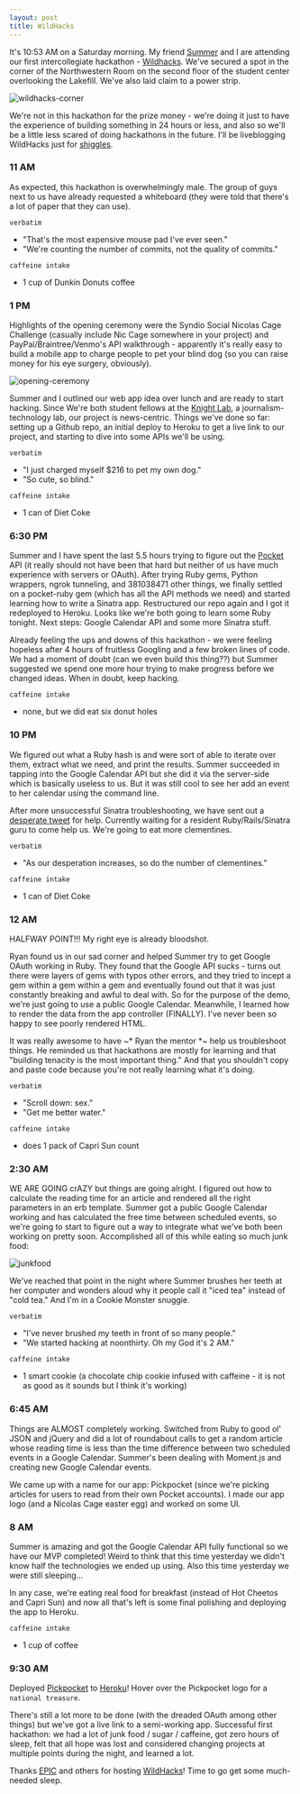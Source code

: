 ```yaml
---
layout: post
title: WildHacks
---
```


It's 10:53 AM on a Saturday morning. My friend [Summer](https://twitter.com/suymilk) and I are attending our first intercollegiate hackathon - [Wildhacks](http://wildhacks.org). We've secured a spot in the corner of the Northwestern Room on the second floor of the student center overlooking the Lakefill. We've also laid claim to a power strip.

![wildhacks-corner](../images/wildhacks-corner.jpg)

We're not in this hackathon for the prize money - we're doing it just to have the experience of building something in 24 hours or less, and also so we'll be a little less scared of doing hackathons in the future. I'll be liveblogging WildHacks just for [shiggles](http://www.urbandictionary.com/define.php?term=shiggles).

### 11 AM
As expected, this hackathon is overwhelmingly male. The group of guys next to us have already requested a whiteboard (they were told that there's a lot of paper that they can use).

`verbatim`

+ "That's the most expensive mouse pad I've ever seen."
+ "We're counting the number of commits, not the quality of commits."

`caffeine intake`

+ 1 cup of Dunkin Donuts coffee

### 1 PM
Highlights of the opening ceremony were the Syndio Social Nicolas Cage Challenge (casually include Nic Cage somewhere in your project) and PayPal/Braintree/Venmo's API walkthrough - apparently it's really easy to build a mobile app to charge people to pet your blind dog (so you can raise money for his eye surgery, obviously).

![opening-ceremony](http://i.imgur.com/cXhJnFi.jpg)

Summer and I outlined our web app idea over lunch and are ready to start hacking. Since We're both student fellows at the [Knight Lab](http://knightlab.northwestern.edu), a journalism-technology lab, our project is news-centric. Things we've done so far: setting up a Github repo, an initial deploy to Heroku to get a live link to our project, and starting to dive into some APIs we'll be using.

`verbatim`

+ "I just charged myself $216 to pet my own dog."
+ "So cute, so blind."

`caffeine intake`

+ 1 can of Diet Coke

### 6:30 PM
Summer and I have spent the last 5.5 hours trying to figure out the [Pocket](http://getpocket.com) API (it really should not have been that hard but neither of us have much experience with servers or OAuth). After trying Ruby gems, Python wrappers, ngrok tunneling, and 381038471 other things, we finally settled on a pocket-ruby gem (which has all the API methods we need) and started learning how to write a Sinatra app. Restructured our repo again and I got it redeployed to Heroku. Looks like we're both going to learn some Ruby tonight. Next steps: Google Calendar API and some more Sinatra stuff.

Already feeling the ups and downs of this hackathon - we were feeling hopeless after 4 hours of fruitless Googling and a few broken lines of code. We had a moment of doubt (can we even build this thing??) but Summer suggested we spend one more hour trying to make progress before we changed ideas. When in doubt, keep hacking.

`caffeine intake`

+ none, but we did eat six donut holes

### 10 PM
We figured out what a Ruby hash is and were sort of able to iterate over them, extract what we need, and print the results. Summer succeeded in tapping into the Google Calendar API but she did it via the server-side which is basically useless to us. But it was still cool to see her add an event to her calendar using the command line.

After more unsuccessful Sinatra troubleshooting, we have sent out a [desperate tweet](https://twitter.com/suymilk/status/536368607039864833) for help. Currently waiting for a resident Ruby/Rails/Sinatra guru to come help us. We're going to eat more clementines.

`verbatim`

+ "As our desperation increases, so do the number of clementines."

`caffeine intake`

+ 1 can of Diet Coke

### 12 AM
HALFWAY POINT!!! My right eye is already bloodshot.

Ryan found us in our sad corner and helped Summer try to get Google OAuth working in Ruby. They found that the Google API sucks - turns out there were layers of gems with typos other errors, and they tried to incept a gem within a gem within a gem and eventually found out that it was just constantly breaking and awful to deal with. So for the purpose of the demo, we're just going to use a public Google Calendar. Meanwhile, I learned how to render the data from the app controller (FINALLY). I've never been so happy to see poorly rendered HTML.

It was really awesome to have ~* Ryan the mentor *~ help us troubleshoot things. He reminded us that hackathons are mostly for learning and that "building tenacity is the most important thing." And that you shouldn't copy and paste code because you're not really learning what it's doing.

`verbatim`

+ "Scroll down: sex."
+ "Get me better water."

`caffeine intake`

+ does 1 pack of Capri Sun count

### 2:30 AM
WE ARE GOING crAZY but things are going alright. I figured out how to calculate the reading time for an article and rendered all the right parameters in an erb template. Summer got a public Google Calendar working and has calculated the free time between scheduled events, so we're going to start to figure out a way to integrate what we've both been working on pretty soon. Accomplished all of this while eating so much junk food:

![junkfood](../images/junkfood.jpg)

We've reached that point in the night where Summer brushes her teeth at her computer and wonders aloud why it people call it "iced tea" instead of "cold tea." And I'm in a Cookie Monster snuggie.

`verbatim`

+ "I've never brushed my teeth in front of so many people."
+ "We started hacking at noonthirty. Oh my God it's 2 AM."

`caffeine intake`

+ 1 smart cookie (a chocolate chip cookie infused with caffeine - it is not as good as it sounds but I think it's working)

### 6:45 AM
Things are ALMOST completely working. Switched from Ruby to good ol' JSON and jQuery and did a lot of roundabout calls to get a random article whose reading time is less than the time difference between two scheduled events in a Google Calendar. Summer's been dealing with Moment.js and creating new Google Calendar events.

We came up with a name for our app: Pickpocket (since we're picking articles for users to read from their own Pocket accounts). I made our app logo (and a Nicolas Cage easter egg) and worked on some UI.

### 8 AM
Summer is amazing and got the Google Calendar API fully functional so we have our MVP completed! Weird to think that this time yesterday we didn't know half the technologies we ended up using. Also this time yesterday we were still sleeping...

In any case, we're eating real food for breakfast (instead of Hot Cheetos and Capri Sun) and now all that's left is some final polishing and deploying the app to Heroku.

`caffeine intake`

+ 1 cup of coffee

### 9:30 AM
Deployed [Pickpocket](https://github.com/suyeonson/wildhacks2014) to [Heroku](https://pickpocket.herokuapp.com)! Hover over the Pickpocket logo for a `national treasure`.

There's still a lot more to be done (with the dreaded OAuth among other things) but we've got a live link to a semi-working app. Successful first hackathon: we had a lot of junk food / sugar / caffeine, got zero hours of sleep, felt that all hope was lost and considered changing projects at multiple points during the night, and learned a lot.

Thanks [EPIC](https://twitter.com/EPICatNU) and others for hosting [WildHacks](https://twitter.com/NUWildHacks)! Time to go get some much-needed sleep.